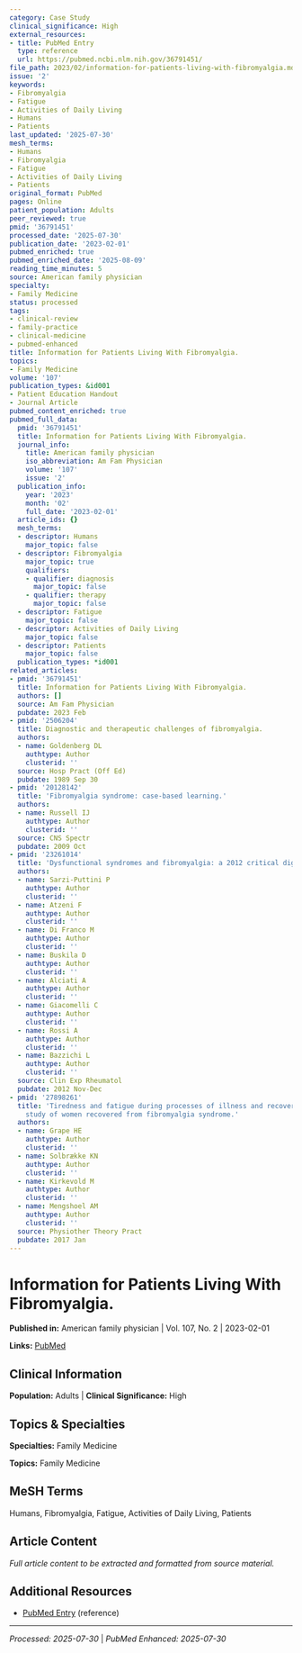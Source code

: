 ```yaml
---
category: Case Study
clinical_significance: High
external_resources:
- title: PubMed Entry
  type: reference
  url: https://pubmed.ncbi.nlm.nih.gov/36791451/
file_path: 2023/02/information-for-patients-living-with-fibromyalgia.md
issue: '2'
keywords:
- Fibromyalgia
- Fatigue
- Activities of Daily Living
- Humans
- Patients
last_updated: '2025-07-30'
mesh_terms:
- Humans
- Fibromyalgia
- Fatigue
- Activities of Daily Living
- Patients
original_format: PubMed
pages: Online
patient_population: Adults
peer_reviewed: true
pmid: '36791451'
processed_date: '2025-07-30'
publication_date: '2023-02-01'
pubmed_enriched: true
pubmed_enriched_date: '2025-08-09'
reading_time_minutes: 5
source: American family physician
specialty:
- Family Medicine
status: processed
tags:
- clinical-review
- family-practice
- clinical-medicine
- pubmed-enhanced
title: Information for Patients Living With Fibromyalgia.
topics:
- Family Medicine
volume: '107'
publication_types: &id001
- Patient Education Handout
- Journal Article
pubmed_content_enriched: true
pubmed_full_data:
  pmid: '36791451'
  title: Information for Patients Living With Fibromyalgia.
  journal_info:
    title: American family physician
    iso_abbreviation: Am Fam Physician
    volume: '107'
    issue: '2'
  publication_info:
    year: '2023'
    month: '02'
    full_date: '2023-02-01'
  article_ids: {}
  mesh_terms:
  - descriptor: Humans
    major_topic: false
  - descriptor: Fibromyalgia
    major_topic: true
    qualifiers:
    - qualifier: diagnosis
      major_topic: false
    - qualifier: therapy
      major_topic: false
  - descriptor: Fatigue
    major_topic: false
  - descriptor: Activities of Daily Living
    major_topic: false
  - descriptor: Patients
    major_topic: false
  publication_types: *id001
related_articles:
- pmid: '36791451'
  title: Information for Patients Living With Fibromyalgia.
  authors: []
  source: Am Fam Physician
  pubdate: 2023 Feb
- pmid: '2506204'
  title: Diagnostic and therapeutic challenges of fibromyalgia.
  authors:
  - name: Goldenberg DL
    authtype: Author
    clusterid: ''
  source: Hosp Pract (Off Ed)
  pubdate: 1989 Sep 30
- pmid: '20128142'
  title: 'Fibromyalgia syndrome: case-based learning.'
  authors:
  - name: Russell IJ
    authtype: Author
    clusterid: ''
  source: CNS Spectr
  pubdate: 2009 Oct
- pmid: '23261014'
  title: 'Dysfunctional syndromes and fibromyalgia: a 2012 critical digest.'
  authors:
  - name: Sarzi-Puttini P
    authtype: Author
    clusterid: ''
  - name: Atzeni F
    authtype: Author
    clusterid: ''
  - name: Di Franco M
    authtype: Author
    clusterid: ''
  - name: Buskila D
    authtype: Author
    clusterid: ''
  - name: Alciati A
    authtype: Author
    clusterid: ''
  - name: Giacomelli C
    authtype: Author
    clusterid: ''
  - name: Rossi A
    authtype: Author
    clusterid: ''
  - name: Bazzichi L
    authtype: Author
    clusterid: ''
  source: Clin Exp Rheumatol
  pubdate: 2012 Nov-Dec
- pmid: '27898261'
  title: 'Tiredness and fatigue during processes of illness and recovery: A qualitative
    study of women recovered from fibromyalgia syndrome.'
  authors:
  - name: Grape HE
    authtype: Author
    clusterid: ''
  - name: Solbrække KN
    authtype: Author
    clusterid: ''
  - name: Kirkevold M
    authtype: Author
    clusterid: ''
  - name: Mengshoel AM
    authtype: Author
    clusterid: ''
  source: Physiother Theory Pract
  pubdate: 2017 Jan
---
```


# Information for Patients Living With Fibromyalgia.

**Published in:** American family physician | Vol. 107, No. 2 | 2023-02-01

**Links:** [PubMed](https://pubmed.ncbi.nlm.nih.gov/36791451/)

## Clinical Information

**Population:** Adults | **Clinical Significance:** High

## Topics & Specialties

**Specialties:** Family Medicine

**Topics:** Family Medicine

## MeSH Terms

Humans, Fibromyalgia, Fatigue, Activities of Daily Living, Patients

## Article Content

*Full article content to be extracted and formatted from source material.*

## Additional Resources

- [PubMed Entry](https://pubmed.ncbi.nlm.nih.gov/36791451/) (reference)

---

*Processed: 2025-07-30* | *PubMed Enhanced: 2025-07-30*
